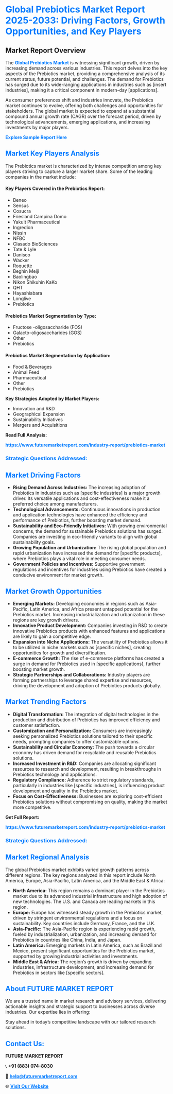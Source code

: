 <h1 style="color: #007BFF;">Global Prebiotics Market Report 2025-2033: Driving Factors, Growth Opportunities, and Key Players</h1>

<section id="overview">
<h2>Market Report Overview</h2>
<p>The <a href="https://www.futuremarketreport.com/industry-report/prebiotics-market" style="color: #007BFF; text-decoration: none;"><strong>Global Prebiotics Market</strong></a> is witnessing significant growth, driven by increasing demand across various industries. This report delves into the key aspects of the Prebiotics market, providing a comprehensive analysis of its current status, future potential, and challenges. The demand for Prebiotics has surged due to its wide-ranging applications in industries such as [insert industries], making it a critical component in modern-day [applications].</p>
<p>As consumer preferences shift and industries innovate, the Prebiotics market continues to evolve, offering both challenges and opportunities for stakeholders. The global market is expected to expand at a substantial compound annual growth rate (CAGR) over the forecast period, driven by technological advancements, emerging applications, and increasing investments by major players.</p>
</section>

<section id="overview">
<p><a href="https://www.futuremarketreport.com/request-sample/reportId=98713" style="color: #007BFF; text-decoration: none;"><strong>Explore Sample Report Here</strong></a></p>
</section>

<section id="key-players">
<h2 style="color: #007BFF;">Market Key Players Analysis</h2>
<p>The Prebiotics market is characterized by intense competition among key players striving to capture a larger market share. Some of the leading companies in the market include:</p>
<h4>Key Players Covered in the Prebiotics Report:</h4>
<ul><li>Beneo</li><li>Sensus</li><li>Cosucra</li><li>Friesland Campina Domo</li><li>Yakult Pharmaceutical</li><li>Ingredion</li><li>Nissin</li><li>NFBC</li><li>Clasado BioSciences</li><li>Tate &amp; Lyle</li><li>Danisco</li><li>Wacker</li><li>Roquette</li><li>Beghin Meiji</li><li>Baolingbao</li><li>Nikon Shikuhin KaKo</li><li>QHT</li><li>Hayashiabara</li><li>Longlive</li><li>Prebiotics</li></ul>
<h4>Prebiotics Market Segmentation by Type:</h4>
<ul><li>Fructose -oligosaccharide (FOS)</li><li>Galacto-oligosaccharides (GOS)</li><li>Other</li><li>Prebiotics</li></ul>

<h4>Prebiotics Market Segmentation by Application:</h4>
<ul><li>Food &amp; Beverages</li><li>Animal Feed</li><li>Pharmaceutical</li><li>Other</li><li>Prebiotics</li></ul>
<p><strong>Key Strategies Adopted by Market Players:</strong></p>
<ul>
<li>Innovation and R&D</li>
<li>Geographical Expansion</li>
<li>Sustainability Initiatives</li>
<li>Mergers and Acquisitions</li>
</ul>
</section>

<section>
<p><strong>Read Full Analysis: </strong></p><a href="https://www.futuremarketreport.com/industry-report/prebiotics-market" style="color: #007BFF; text-decoration: none;"><strong>https://www.futuremarketreport.com/industry-report/prebiotics-market</strong></a>
<h3 style="color: #007BFF;">Strategic Questions Addressed:</h3>
</section>

<section id="driving-factors">
<h2 style="color: #007BFF;">Market Driving Factors</h2>
<ul>
<li><strong>Rising Demand Across Industries:</strong> The increasing adoption of Prebiotics in industries such as [specific industries] is a major growth driver. Its versatile applications and cost-effectiveness make it a preferred choice among manufacturers.</li>
<li><strong>Technological Advancements:</strong> Continuous innovations in production and application technologies have enhanced the efficiency and performance of Prebiotics, further boosting market demand.</li>
<li><strong>Sustainability and Eco-Friendly Initiatives:</strong> With growing environmental concerns, the demand for sustainable Prebiotics solutions has surged. Companies are investing in eco-friendly variants to align with global sustainability goals.</li>
<li><strong>Growing Population and Urbanization:</strong> The rising global population and rapid urbanization have increased the demand for [specific products], where Prebiotics plays a vital role in meeting consumer needs.</li>
<li><strong>Government Policies and Incentives:</strong> Supportive government regulations and incentives for industries using Prebiotics have created a conducive environment for market growth.</li>
</ul>
</section>

<section id="growth-opportunities">
<h2 style="color: #007BFF;">Market Growth Opportunities</h2>
<ul>
<li><strong>Emerging Markets:</strong> Developing economies in regions such as Asia-Pacific, Latin America, and Africa present untapped potential for the Prebiotics market. Increasing industrialization and urbanization in these regions are key growth drivers.</li>
<li><strong>Innovative Product Development:</strong> Companies investing in R&D to create innovative Prebiotics products with enhanced features and applications are likely to gain a competitive edge.</li>
<li><strong>Expansion into Niche Applications:</strong> The versatility of Prebiotics allows it to be utilized in niche markets such as [specific niches], creating opportunities for growth and diversification.</li>
<li><strong>E-commerce Growth:</strong> The rise of e-commerce platforms has created a surge in demand for Prebiotics used in [specific applications], further boosting market growth.</li>
<li><strong>Strategic Partnerships and Collaborations:</strong> Industry players are forming partnerships to leverage shared expertise and resources, driving the development and adoption of Prebiotics products globally.</li>
</ul>
</section>

<section id="trending-factors">
<h2 style="color: #007BFF;">Market Trending Factors</h2>
<ul>
<li><strong>Digital Transformation:</strong> The integration of digital technologies in the production and distribution of Prebiotics has improved efficiency and customer satisfaction.</li>
<li><strong>Customization and Personalization:</strong> Consumers are increasingly seeking personalized Prebiotics solutions tailored to their specific needs, prompting companies to offer customizable options.</li>
<li><strong>Sustainability and Circular Economy:</strong> The push towards a circular economy has driven demand for recyclable and reusable Prebiotics solutions.</li>
<li><strong>Increased Investment in R&D:</strong> Companies are allocating significant resources to research and development, resulting in breakthroughs in Prebiotics technology and applications.</li>
<li><strong>Regulatory Compliance:</strong> Adherence to strict regulatory standards, particularly in industries like [specific industries], is influencing product development and quality in the Prebiotics market.</li>
<li><strong>Focus on Cost-Effectiveness:</strong> Businesses are exploring cost-efficient Prebiotics solutions without compromising on quality, making the market more competitive.</li>
</ul>
</section>

<section>
<p><strong>Get Full Report: </strong></p><a href="https://www.futuremarketreport.com/industry-report/prebiotics-market" style="color: #007BFF; text-decoration: none;"><strong>https://www.futuremarketreport.com/industry-report/prebiotics-market</strong></a>
<h3 style="color: #007BFF;">Strategic Questions Addressed:</h3>
</section>


<section id="regional-analysis">
<h2 style="color: #007BFF;">Market Regional Analysis</h2>
<p>The global Prebiotics market exhibits varied growth patterns across different regions. The key regions analyzed in this report include North America, Europe, Asia-Pacific, Latin America, and the Middle East & Africa:</p>
<ul>
<li><strong>North America:</strong> This region remains a dominant player in the Prebiotics market due to its advanced industrial infrastructure and high adoption of new technologies. The U.S. and Canada are leading markets in this region.</li>
<li><strong>Europe:</strong> Europe has witnessed steady growth in the Prebiotics market, driven by stringent environmental regulations and a focus on sustainability. Key countries include Germany, France, and the U.K.</li>
<li><strong>Asia-Pacific:</strong> The Asia-Pacific region is experiencing rapid growth, fueled by industrialization, urbanization, and increasing demand for Prebiotics in countries like China, India, and Japan.</li>
<li><strong>Latin America:</strong> Emerging markets in Latin America, such as Brazil and Mexico, present significant opportunities for the Prebiotics market, supported by growing industrial activities and investments.</li>
<li><strong>Middle East & Africa:</strong> The region’s growth is driven by expanding industries, infrastructure development, and increasing demand for Prebiotics in sectors like [specific sectors].</li>
</ul>
</section>

<footer>
<h2 style="color: #007BFF;">About FUTURE MARKET REPORT</h2>
<p>We are a trusted name in market research and advisory services, delivering actionable insights and strategic support to businesses across diverse industries. Our expertise lies in offering:</p>

<p>Stay ahead in today’s competitive landscape with our tailored research solutions.</p>

<h2 style="color: #007BFF;">Contact Us:</h2>
<p><strong>FUTURE MARKET REPORT</strong></p>
<p>📞 <strong>+91 (883) 074-8030</strong></p>
<p>📧 <strong><a href="mailto:help@futuremarketreport.com" style="color: #007BFF;">help@futuremarketreport.com</a></strong></p>
<p>🌐 <strong><a href="https://www.futuremarketreport.com/" style="color: #007BFF;">Visit Our Website</a></strong></p>
</footer>